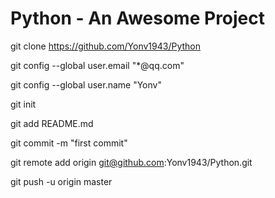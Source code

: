 # Python - An Awesome Project


git clone https://github.com/Yonv1943/Python

git config --global user.email "*@qq.com"

git config --global user.name "Yonv"



git init

git add README.md

git commit -m "first commit"



git remote add origin git@github.com:Yonv1943/Python.git

git push -u origin master


